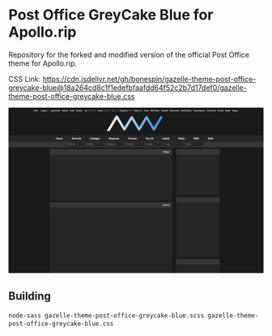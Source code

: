 Post Office GreyCake Blue for Apollo.rip
==

Repository for the forked and modified version of the official Post Office theme for Apollo.rip.

CSS Link: https://cdn.jsdelivr.net/gh/bonespin/gazelle-theme-post-office-greycake-blue@18a264cd8c1f1edefbfaafdd64f52c2b7d17def0/gazelle-theme-post-office-greycake-blue.css

![](post-office-greycake-blue.jpg?raw=true)

Building
--

    node-sass gazelle-theme-post-office-greycake-blue.scss gazelle-theme-post-office-greycake-blue.css
